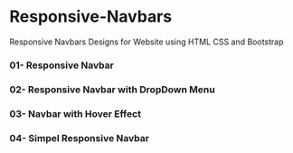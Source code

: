 # Responsive-Navbars
Responsive Navbars Designs for Website using HTML CSS and Bootstrap


### 01- Responsive Navbar


### 02- Responsive Navbar with DropDown Menu

### 03- Navbar with Hover Effect

### 04- Simpel Responsive Navbar
